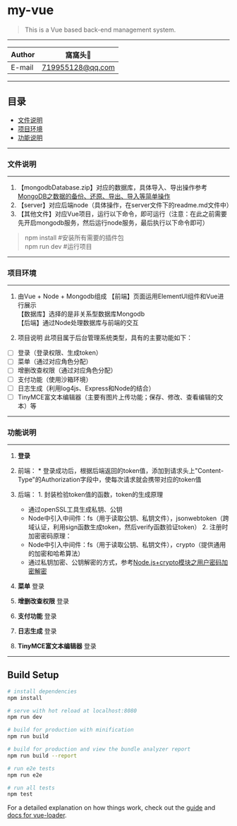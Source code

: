 # my-vue
> This is a Vue based back-end management system.  

****
	
|Author|窩窩头:panda_face:|
|---|---
|E-mail|719955128@qq.com


****
## 目录
* [文件说明](#文件说明)
* [项目环境](#项目环境)
* [功能说明](#功能说明)


*****
### 文件说明
------
1. 【mongodbDatabase.zip】对应的数据库，具体导入、导出操作参考[MongoDB之数据的备份、还原、导出、导入等简单操作](https://blog.csdn.net/weixin_42512937/article/details/102498644 "Mongodb数据库操作")
2. 【server】对应后端node（具体操作，在server文件下的readme.md文件中）
3. 【其他文件】对应Vue项目，运行以下命令，即可运行（注意：在此之前需要先开启mongodb服务，然后运行node服务，最后执行以下命令即可）
> npm install   #安装所有需要的插件包  
npm run dev     #运行项目
  
  
*****
### 项目环境
-----
1. 由Vue + Node + Mongodb组成
  【前端】页面运用ElementUI组件和Vue进行展示  
  【数据库】选择的是非关系型数据库Mongodb  
  【后端】通过Node处理数据库与前端的交互  

2. 项目说明
  此项目属于后台管理系统类型，具有的主要功能如下：  
  - [ ] 登录（登录权限、生成token）
  - [ ] 菜单（通过对应角色分配）
  - [ ] 增删改查权限（通过对应角色分配）
  - [ ] 支付功能（使用沙箱环境）
  - [ ] 日志生成（利用log4js、Express和Node的结合）
  - [ ] TinyMCE富文本编辑器（主要有图片上传功能；保存、修改、查看编辑的文本）等

*****
### 功能说明
-----
1. **登录**
  1. 前端：
    * 登录成功后，根据后端返回的token值，添加到请求头上"Content-Type"的Authorization字段中，使每次请求就会携带对应的token值   
  2. 后端：
    1. 封装检验token值的函数，token的生成原理    
      * 通过openSSL工具生成私钥、公钥  
      * Node中引入中间件：fs（用于读取公钥、私钥文件），jsonwebtoken（跨域认证，利用sign函数生成token，然后verify函数验证token）
    2. 注册时加密密码原理：
      * Node中引入中间件：fs（用于读取公钥、私钥文件），crypto（提供通用的加密和哈希算法）  
      * 通过私钥加密、公钥解密的方式，参考[Node.js+crypto模块之用户密码加密解密](https://blog.csdn.net/weixin_42512937/article/details/100739890)

2. **菜单**
登录

3. **增删改查权限**
登录

4. **支付功能**
登录

5. **日志生成**
登录

6. **TinyMCE富文本编辑器**
登录


******

## Build Setup

``` bash
# install dependencies
npm install

# serve with hot reload at localhost:8080
npm run dev

# build for production with minification
npm run build

# build for production and view the bundle analyzer report
npm run build --report

# run e2e tests
npm run e2e

# run all tests
npm test
```

For a detailed explanation on how things work, check out the [guide](http://vuejs-templates.github.io/webpack/) and [docs for vue-loader](http://vuejs.github.io/vue-loader).
